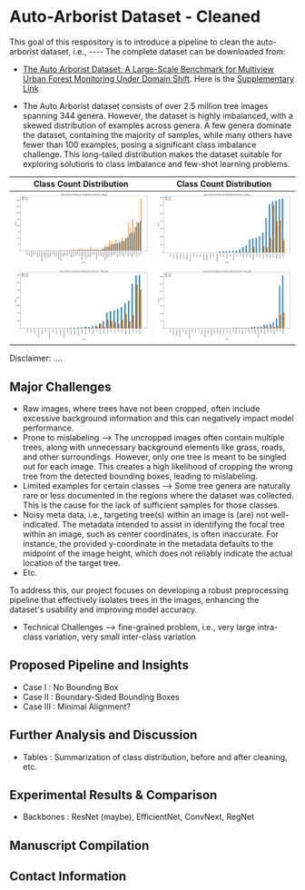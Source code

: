 # Auto-Arborist Dataset - Cleaned
This goal of this respository is to introduce a pipeline to clean the auto-arborist dataset, i.e., ----
The complete dataset can be downloaded from:
- [The Auto Arborist Dataset: A Large-Scale Benchmark for Multiview Urban
Forest Monitoring Under Domain Shift](https://openaccess.thecvf.com/content/CVPR2022/papers/Beery_The_Auto_Arborist_Dataset_A_Large-Scale_Benchmark_for_Multiview_Urban_CVPR_2022_paper.pdf). Here is the [Supplementary Link](https://openaccess.thecvf.com/content/CVPR2022/supplemental/Beery_The_Auto_Arborist_CVPR_2022_supplemental.pdf)

- The Auto Arborist dataset consists of over 2.5 million tree images spanning 344 genera. However, the dataset is highly imbalanced, with a skewed distribution of examples across genera. A few genera dominate the dataset, containing the majority of samples, while many others have fewer than 100 examples, posing a significant class imbalance challenge. This long-tailed distribution makes the dataset suitable for exploring solutions to class imbalance and few-shot learning problems.

Class Count Distribution   |  Class Count Distribution
:-------------------------:|:-------------------------:
![image](https://github.com/kalebmes/auto-arborist-cleaned/blob/main/class_distribution_plots/boulder-001_class_distribution.png) |  ![image](https://github.com/kalebmes/auto-arborist-cleaned/blob/main/class_distribution_plots/calgary-001_class_distribution.png)
![image](https://github.com/kalebmes/auto-arborist-cleaned/blob/main/class_distribution_plots/edmonton-001_class_distribution.png) |  ![image](https://github.com/kalebmes/auto-arborist-cleaned/blob/main/class_distribution_plots/sioux_falls-001_class_distribution.png)

Disclaimer: ....

## Major Challenges 
- Raw images, where trees have not been cropped, often include excessive background information and this can negatively impact model performance. 
- Prone to mislabeling --> The uncropped images often contain multiple trees, along with unnecessary background elements like grass, roads, and other surroundings. However, only one tree is meant to be singled out for each image. This creates a high likelihood of cropping the wrong tree from the detected bounding boxes, leading to mislabeling.
- Limited examples for certain classes --> Some tree genera are naturally rare or less documented in the regions where the dataset was collected. This is the cause for the lack of sufficient samples for those classes.
- Noisy meta data, i.e., targeting tree(s) within an image is (are) not well-indicated. The metadata intended to assist in identifying the focal tree within an image, such as center coordinates, is often inaccurate. For instance, the provided y-coordinate in the metadata defaults to the midpoint of the image height, which does not reliably indicate the actual location of the target tree.
- Etc.

To address this, our project focuses on developing a robust preprocessing pipeline that effectively isolates trees in the images, enhancing the dataset's usability and improving model accuracy.

- Technical Challenges --> fine-grained problem, i.e., very large intra-class variation, very small inter-class variation 
  
## Proposed Pipeline and Insights

- Case I   : No Bounding Box
- Case II  : Boundary-Sided Bounding Boxes
- Case III : Minimal Alignment? 

## Further Analysis and Discussion
- Tables : Summarization of class distribution, before and after cleaning, etc. 

## Experimental Results & Comparison
- Backbones : ResNet (maybe), EfficientNet, ConvNext, RegNet

## Manuscript Compilation

## Contact Information 


